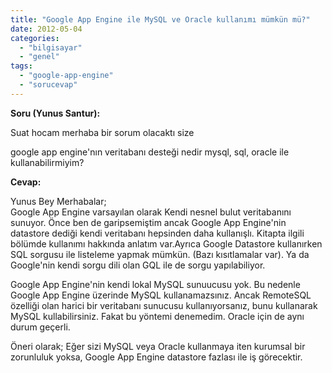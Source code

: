 ```yaml
---
title: "Google App Engine ile MySQL ve Oracle kullanımı mümkün mü?"
date: 2012-05-04
categories: 
  - "bilgisayar"
  - "genel"
tags: 
  - "google-app-engine"
  - "sorucevap"
---
```


**Soru (Yunus Santur):**

Suat hocam merhaba bir sorum olacaktı size

google app engine'nın veritabanı desteği nedir mysql, sql, oracle ile kullanabilirmiyim?

  

**Cevap:**

Yunus Bey Merhabalar;  
Google App Engine varsayılan olarak Kendi nesnel bulut veritabanını sunuyor. Önce ben de garipsemiştim ancak Google App Engine'nin datastore dediği kendi veritabanı hepsinden daha kullanışlı. Kitapta ilgili bölümde kullanımı hakkında anlatım var.Ayrıca Google Datastore kullanırken SQL sorgusu ile listeleme yapmak mümkün. (Bazı kısıtlamalar var). Ya da Google'nin kendi sorgu dili olan GQL ile de sorgu yapılabiliyor.  
  
Google App Engine'nin kendi lokal MySQL sunuucusu yok. Bu nedenle Google App Engine üzerinde MySQL kullanamazsınız. Ancak RemoteSQL özelliği olan harici bir veritabanı sunucusu kullanıyorsanız, bunu kullanarak MySQL kullabilirsiniz. Fakat bu yöntemi denemedim. Oracle için de aynı durum geçerli.  
  
Öneri olarak; Eğer sizi MySQL veya Oracle kullanmaya iten kurumsal bir zorunluluk yoksa, Google App Engine datastore fazlası ile iş görecektir.
